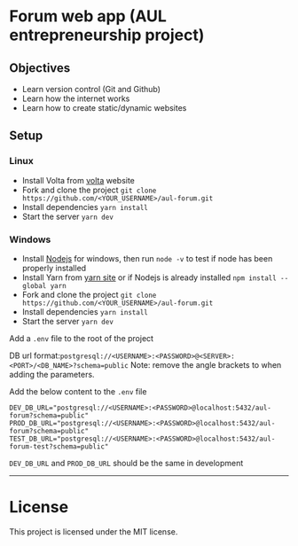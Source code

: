 # Forum web app (AUL entrepreneurship project)

## Objectives
- Learn version control (Git and Github)
- Learn how the internet works
- Learn how to create static/dynamic websites

## Setup

### Linux
- Install Volta from [volta](https://volta.sh/) website
- Fork and clone the project `git clone https://github.com/<YOUR_USERNAME>/aul-forum.git`
- Install dependencies `yarn install`
- Start the server `yarn dev`

### Windows
- Install [Nodejs](https://nodejs.org/en/download/) for windows, then run `node -v` to test if node has been properly installed
- Install Yarn from [yarn site](https://classic.yarnpkg.com/en/docs/install/#debian-stable) or if Nodejs is already installed `npm install --global yarn`
- Fork and clone the project `git clone https://github.com/<YOUR_USERNAME>/aul-forum.git`
- Install dependencies `yarn install`
- Start the server `yarn dev`

Add a `.env` file to the root of the project 

DB url format:`postgresql://<USERNAME>:<PASSWORD>@<SERVER>:<PORT>/<DB_NAME>?schema=public`
Note: remove the angle brackets to when adding the parameters.

Add the below content to the `.env` file
```
DEV_DB_URL="postgresql://<USERNAME>:<PASSWORD>@localhost:5432/aul-forum?schema=public"
PROD_DB_URL="postgresql://<USERNAME>:<PASSWORD>@localhost:5432/aul-forum?schema=public"
TEST_DB_URL="postgresql://<USERNAME>:<PASSWORD>@localhost:5432/aul-forum-test?schema=public"
```
`DEV_DB_URL` and `PROD_DB_URL` should be the same in development
<hr>

# License
This project is licensed under the MIT license.
